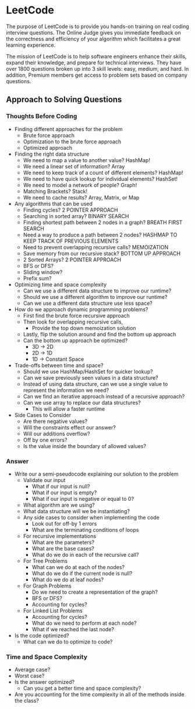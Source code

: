 # LeetCode
The purpose of LeetCode is to provide you hands-on training on real coding interview questions. 
The Online Judge gives you immediate feedback on the correctness and efficiency of your 
algorithm which facilitates a great learning experience.

The mission of LeetCode is to help software engineers enhance their skills, 
expand their knowledge, and prepare for technical interviews. They have over 1800 
questions broken up into 3 skill levels: easy, medium, and hard. In addition, 
Premium members get access to problem sets based on company questions.

## Approach to Solving Questions
### Thoughts Before Coding
* Finding different approaches for the problem
    * Brute force approach
    * Optimization to the brute force approach
    * Optimized approach
* Finding the right data structure
    * We need to map a value to another value? HashMap!
    * We need a linear set of information? Array
    * We need to keep track of a count of different elements? HashMap!
    * We need to have quick lookup for individual elements? HashSet!
    * We need to model a network of people? Graph!
    * Matching Brackets? Stack!
    * We need to cache results? Array, Matrix, or Map
* Any algorithms that can be used
    * Finding cycles? 2 POINTER APPROACH
    * Searching in sorted array? BINARY SEARCH
    * Finding shortest path between 2 nodes in a graph? BREATH FIRST SEARCH
    * Need a way to produce a path between 2 nodes? HASHMAP TO KEEP TRACK OF PREVIOUS ELEMENTS
    * Need to prevent overlapping recursive calls? MEMOIZATION
    * Save memory from our recursive stack? BOTTOM UP APPROACH
    * 2 Sorted Arrays? 2 POINTER APPROACH
    * BFS or DFS?
    * Sliding window?
    * Prefix sum?
* Optimizing time and space complexity
    * Can we use a different data structure to improve our runtime?
    * Should we use a different algorithm to improve our runtime?
    * Can we use a different data structure use less space?
* How do we approach dynamic programming problems?
    * First find the brute force recursive approach
    * Then look for overlapping recursive calls, 
        * Provide the top down memoization solution
    * Lastly, flip the solution around and find the bottom up approach
    * Can the bottom up approach be optimized?
        * 3D -> 2D
        * 2D -> 1D
        * 1D -> Constant Space
* Trade-offs between time and space?
    * Should we use HashMap/HashSet for quicker lookup?
    * Can we save previously seen values in a data structure?
    * Instead of using data structure, can we use a single value to represent the information we need?
    * Can we find an iterative approach instead of a recursive approach?
    * Can we use array to replace our data structures?
        * This will allow a faster runtime
* Side Cases to Consider
   * Are there negative values?
   * Will the constraints effect our answer?
   * Will our additions overflow?
   * Off by one errors?
   * Is the value inside the boundary of allowed values?

### Answer
- Write our a semi-pseudocode explaining our solution to the problem
    - Validate our input   
       * What if our input is null?
       * What if our input is empty?
       * What if our input is negative or equal to 0?
    - What algorithm are we using?
    - What data structure will we be instantiating?
    - Any side cases to consider when implementing the code
        - Look out for off-by 1 errors
        - What are the terminating conditions of loops
    - For recursive implementations
        - What are the parameters?
        - What are the base cases?
        - What do we do in each of the recursive call?
    - For Tree Problems
        - What can we do at each of the nodes?
        - What do we do if the current node is null?
        - What do we do at leaf nodes?
    - For Graph Problems
        - Do we need to create a representation of the graph?
        - BFS or DFS?
        - Accounting for cycles?
    - For Linked List Problems
        - Accounting for cycles?
        - What do we need to perform at each node?
        - What if we reached the last node?
- Is the code optimized?
    - What can we do to optimize to code?
        
### Time and Space Complexity
- Average case?
- Worst case?    
- Is the answer optimized?
    - Can you get a better time and space complexity?
- Are you accounting for the time complexity in all of the methods inside the class?